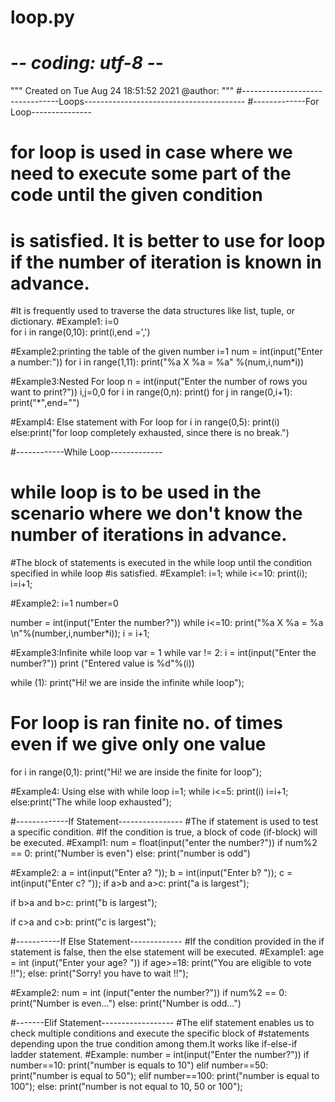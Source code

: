 # loop.py
# -*- coding: utf-8 -*-
"""
Created on Tue Aug 24 18:51:52 2021
@author: 
"""
#--------------------------------Loops----------------------------------------
#-------------For Loop---------------
# for loop is used in case where we need to execute some part of the code until the given condition
# is satisfied. It is better to use for loop if the number of iteration is known in advance.
#It is frequently used to traverse the data structures like list, tuple, or dictionary.
#Example1:
i=0  
for i in range(0,10):
    print(i,end =',')

#Example2:printing the table of the given number
i=1
num = int(input("Enter a number:"))
for i in range(1,11):
    print("%a X %a = %a" %(num,i,num*i))

#Example3:Nested For loop
n = int(input("Enter the number of rows you want to print?"))
i,j=0,0
for i in range(0,n):
    print()
    for j in range(0,i+1):
        print("*",end="")

#Exampl4: Else statement with For loop
for i in range(0,5):
    print(i)
else:print("for loop completely exhausted, since there is no break.")

#------------While Loop-------------
# while loop is to be used in the scenario where we don't know the number of iterations in advance. 
#The block of statements is executed in the while loop until the condition specified in while loop 
#is satisfied. 
#Example1:
i=1;
while i<=10:
    print(i);
    i=i+1;

#Example2:
i=1
number=0

number = int(input("Enter the number?"))
while i<=10:
    print("%a X %a = %a \n"%(number,i,number*i));
    i = i+1;

#Example3:Infinite while loop
var = 1
while var != 2:
    i = int(input("Enter the number?"))
    print ("Entered value is %d"%(i))

while (1):
    print("Hi! we are inside the infinite while loop");

# For loop is ran finite no. of times even if we give only one value
for i in range(0,1):
    print("Hi! we are inside the finite for loop");

#Example4: Using else with while loop
i=1;
while i<=5:
    print(i)
    i=i+1;
else:print("The while loop exhausted");

#-------------If Statement----------------
#The if statement is used to test a specific condition. 
#If the condition is true, a block of code (if-block) will be executed.
#Exampl1:
num = float(input("enter the number?"))
if num%2 == 0:
    print("Number is even")
else:
     print("number is odd")
     
#Example2:
a = int(input("Enter a? "));
b = int(input("Enter b? "));
c = int(input("Enter c? "));
if a>b and a>c:
    print("a is largest");

if b>a and b>c:
    print("b is largest");

if c>a and c>b:
    print("c is largest");

#-----------If Else Statement-------------
#If the condition provided in the if statement is false, then the else statement will be executed.
#Example1:
age = int (input("Enter your age? "))
if age>=18:
    print("You are eligible to vote !!");
else:
    print("Sorry! you have to wait !!");

#Example2:
num = int (input("enter the number?"))
if num%2 == 0:
    print("Number is even...")
else:
    print("Number is odd...")

#-------Elif Statement------------------
#The elif statement enables us to check multiple conditions and execute the specific block of 
#statements depending upon the true condition among them.It works like if-else-if ladder statement.
#Example:
number = int(input("Enter the number?"))
if number==10:
    print("number is equals to 10")
elif number==50:
    print("number is equal to 50");
elif number==100:
    print("number is equal to 100");
else:
    print("number is not equal to 10, 50 or 100");
